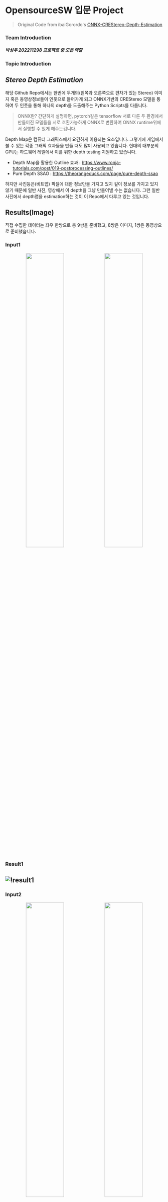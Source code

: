 # OpensourceSW 입문 Project
> Original Code from ibaiGorordo's [ONNX-CREStereo-Depth-Estimation](https://github.com/ibaiGorordo/ONNX-CREStereo-Depth-Estimation)
### Team Introduction
##### 박성우 202211298 프로젝트 중 모든 역할

### Topic Introduction
## *Stereo Depth Estimation*
해당 Github Repo에서는
한번에 두개의(왼쪽과 오른쪽으로 편차가 있는 Stereo) 이미지 혹은 동영상정보들이
인풋으로 들어가게 되고 ONNX기반의 CREStereo 모델을 통하여 두 인풋을 통해 하나의
depth를 도출해주는 Python Scripts를 다룹니다.

> ONNX란? 간단하게 설명하면, pytorch같은 tensorflow 서로 다른 두 환경에서 만들어진 모델들을
> 서로 호환가능하게 ONNX로 변환하여 ONNX runtime위에서 실행할 수 있게 해주는겁니다.

Depth Map은 컴퓨터 그래픽스에서 요긴하게 이용되는 요소입니다.
그렇기에 게임에서 볼 수 있는 각종 그래픽 효과들을 만들 때도 많이 사용되고 있습니다.
현대의 대부분의 GPU는 하드웨어 레벨에서 이를 위한 depth testing 지원하고 있습니다.

* Depth Map을 활용한 Outline 효과 : https://www.ronja-tutorials.com/post/019-postprocessing-outlines/
* Pure Depth SSAO : https://theorangeduck.com/page/pure-depth-ssao

하지만 사진등은(비트맵) 픽셀에 대한 정보만을 가지고 있지 깊이 정보를 가지고 있지 않기 때문에
일반 사진, 영상에서 이 depth을 그냥 만들어낼 수는 없습니다.
그런 일반 사진에서 depth맵을 estimation하는 것이 이 Repo에서 다루고 있는 것입니다.

## Results(Image)

직접 수집한 데이터는 좌우 한쌍으로 총 9쌍을 준비했고, 8쌍은 이미지, 1쌍은 동영상으로 준비했습니다.
### Input1
<p align="center">
    <img src="./input_files/totoro_left.jpg" width="49%" height="49%"/>
    <img src="./input_files/totoro_right.jpg" width="49%" height="49%"/>
</p>

### Result1
![!result1](./readme_img/totoro_result.png)
---
### Input2
<p align="center">
    <img src="./input_files/eevee_left.jpg" width="49%" height="49%"/>
    <img src="./input_files/eevee_right.jpg" width="49%" height="49%"/>
</p>

### Result2
![!result3](./readme_img/eevee_result.png)
---
## Results(Video)
### Input
사용한 영상 : input_files/video_left.mp4, input_files/video_right.mp4
### Results
<p align="center">
    <img src="./readme_img/vid_giff.gif" width="33%" height="33%"/>
    <img src="./readme_img/vid_giff2.gif" width="33%" height="33%"/>
    <img src="./readme_img/vid_giff3.gif" width="33%" height="33%"/>
</p>

---
## Analysis/Visualization

#### * Stereo Depth Estimation 원리 분석
Stereo 방식으로 Input으로 두개의 영상이 사용되며, 왼쪽 input, 오른쪽 input의 차이로 Depth를 추정한다.
이는 인간이 원근감을 느끼는 방식과 거의 유사함을 알 수 있는데
<img src="./readme_img/human_sight_principle.png" width="50%" height="50%" align="center"/>
사람의 눈은 위 그림처럼, 왼쪽눈에서 들어오는 정보와 오른쪽 눈에서 들어오는 정보를 규합하여
좌우의 상이 얼마나, 어떻게 다른지에 따라서 원근감을 느끼게 된다.
이를 인공지능 모델로서 유사하게 구현해낸 것으로 보인다.

#### * Cross Eye에 적용해보기

유튜브에서 Cross Eye (국내에서는 흔히들 매직아이라고 부르는)로 3D를 체험할 수 있는 영상들을 찾아 볼 수 있었다.
상술했듯, 사람의 눈과 비슷한 방식으로 depth를 측정한다고 생각하여 여러 CrossEye 영상들을 찾아 적용해보았다.
<img src="./readme_img/cross_eye_principle.png" width="50%" height="50%" aling="center"/>
위처럼 왼쪽눈은 오른쪽 이미지, 오른쪽 눈은 왼쪽 이미지를 보고 상을 맞추기 때문에
Inference를 할 때 영상의 왼쪽 부분과 오른쪽 부분을 바꿔 입력 받은 경우
그리고 영상 그대로 입력 받은 경우로 나누어서 퀄리티가 달라지는지 테스트 해보았다.

![Cross Eye Experiment](./readme_img/crossEyeTest.png)
left와 right를 바꾼 경우에 Output의 퀄리티가 달라지는 흥미로운 결과를 얻을 수 있었다.
바꾸지 않아도 어느정도 실행이 됨을 알 수 있지만, 바꾼 경우가 육안으로 봐도 더 잘 Estimate함을 알 수 있었다.

#### * 모델별 Output 디테일 비교 그래프

모델들의 디테일과 효율을 따져보기로 했다. (Combined 모델만 사용함)

![Model iter detail Test](./readme_img/visualization1.png)
위 결과를 통해서 모델의 iter가 늘어나면 늘어날 수록 그 디테일이 늘어남을 알 수 있다.

사용하는 모델의 iter이 늘어나면 디테일이 좋아짐을 위 결과에서 알 수 있고.
모델의 resolution이 늘어나면 (input의 해상도가 아님) 모델이 만들어내는 Output의 해상도가 높아질 것이기 때문에 

iter20에 720x1280 모델로 생성된 Output을 Best Output으로 가정하고
다른 iter과 resolution인 모델들의 Output과 비교해보았다.

사용한 데이터는 이것이다. (left 이미지)
![Model Test Data](./input_files/eevee_left.jpg)
![Model Efficiency Test](./readme_img/eevee_model_graph.png)

![Model Test Data2](./input_files/totoro_left.jpg)
![Model Efficiency Test](./readme_img/totoro_model_graph.png)

두 그래프의 평균을 낸 그래프
![Model Efficiency Test](./readme_img/avg_model_graph.png)

그래프를 분석해보자면
좌측 아래에 가까울수록, iter20에 720x1280의 디테일에 가까우면서 실행속도가 빠른 model이라고 할 수 있으므로
효율적인 모델이라고 부를 수 있을 것이다.

그렇기 때문에 사용한 ONNX모델 중 특히 Combined 모델 중에서 가장 효율적인 모델은 이 그래프만 보고 얘기하자면
480x640 중에서도 iter10이 가장 효율이 좋다고 할 수 있다.

만약 실행속도를 더 챙기고 싶다면, 480x640모델에서 iter2모델, 혹은 240x320모델의 iter5모델을 사용하는 것이 좋을 것이다.

## Installation / Inference
#### (참고) Tested Device
* Macbook M1 Chip, python3.11
* No Nvidia GPU
---
### 1. git clone
```
git clone https://github.com/seongwooPark22/opensw23-SWP.git
cd opensw23-SWP
```
### 2. Install requirements 

> venv나 virtualenv로 가상환경을 먼저 설정하고 하는 것을 추천합니다.

reqirements.txt 내부를 이렇게 바꿔주세요

* 만약 NVIDIA GPU를 사용하는 컴퓨터라면 -> `onnxruntime-gpu` -> 변경X
* 만약 NVIDIA GPU를 사용하지 않는 컴퓨터라면 : `onnxruntime-gpu` -> `onnxruntime`

수정한 후 
```
pip install -r requirements.txt
```

Video Inference 중에서도 video_depth_estimation는 Youtube 영상의 URL을 사용하기때문에
이를 실행하기 위해서는 yt-dlp를 설치해야합니다.
```
pip install yt-dlp
```

### 3. Download Pre-Trained Model
#### ONNX Model

The models were converted from the Pytorch implementation below by [PINTO0309](https://github.com/PINTO0309)

Model : https://github.com/PINTO0309/PINTO_model_zoo/tree/main/284_CREStereo
> The License of the models is Apache-2.0 License: https://github.com/megvii-research/CREStereo/blob/master/LICENSE

위 Model 링크에서 .sh파일 받아 실행하여 생성된 파일을 models폴더로 옮겨 주세요
```
sh [file_you_download]
```
주의
> 윈도우 사용자라면, .sh 파일을 실행하기 위해 git bash를 사용하거나
> Cygwin 등을 사용하는 방법이 있으니 참고해주세요

Inference 스크립트인 image_depth_estimation.py, video_depth_estimate_seperate_vid.py, video_depth_estimation_unified_vid.py는 소스코드에 명시된 iter과 resolution의 모델을 불러와 동작합니다.
그래서 사용하길 원하는 iter의 모델과 소스코드 내부의 iters의 값을 일치시켜주세요.
iter은 2, 5, 10, 20으로만 설정가능하며 숫자가 클수록 디테일이 좋아지고 느려집니다. 소스코드에서 직접 수정하실 수 있습니다.

resolution의 경우도 소스코드를 직접 수정해서 사용하셔야합니다. 존재하는 모델과 일치시켜 주세요.
마찬가지로 숫자가 클수록 디테일이 좋아지고 느려집니다.

그래서 바로 사용하시려면 iter5인 모델을 다운받으면 좋습니다. (기본 5라서)
저는 `download_iter05_tensorrt.sh`로 모델을 다운로드 받았습니다.

### 4. Start Inference
#### * Image inference (URL/파일을 인풋으로 작동함)
```
python image_depth_estimation.py
```
해당 파일을 실행하면 어떤 이미지 파일/URL을 사용할지 입력할 수 있습니다.
```
Left Image (URL or file path) : [File path or Image URL]
Right Image (URL or file path) : [FIle path or Image URL]
```

#### * Video Inference1 (Youtube 영상 URL, 파일의 경로를 인풋으로 동작함)
```
python video_depth_estimation_seperate_vid.py
```
실행 시
```
Left Video (URL or file path) : [File path or Video URL]
Right Video (URL or file path) : [File path or Video URL]
```
상술한 이미지 Inference처럼 왼쪽과 오른쪽이 각각 다른 파일, 영상으로 따로 분리되어있는 경우에 사용합니다.

#### * Video Inference2 (Youtube 영상 URL, 파일의 경로를 인풋으로 동작함)
```
python video_depth_estimation_unified_vid.py
```
실행 시
```
Stereo Video (URL or file path) : [File path or Video URL]
Swap left and right(y/n) : [y/n]
```
좌우 영상이 통합된 경우 사용합니다.
해당 파일을 실행하면 어떤 Youtube 영상을 사용할 지 URL을 입력하거나 가지고 있는 영상 파일의 경로를 입력하실 수 있습니다.
사용가능한 영상의 Format이 정해져 있는데, 아래와 같이 반으로 나뉘어진 영상들을 사용할 수 있습니다.
![Available Youtube Video Format](./readme_img/unified_stereovid_format.png)

Swap left and right는 영상의 좌우를 바꿔서 처리할지 물어보는겁니다.
CrossEye 영상을 사용할 때에 y로 하시면 좋습니다(Cross Eye라서 보통 좌우가 반대로 교차되어 있음)

q, esc 키를 누르면 영상 Inference에서 빠져나올 수 있게 만들었습니다만...
프로그램이 CPU로만 돌아간다면 부하가 많이 걸려 키 입력이 제대로 입력이 되지 않는 경우가 자주 생깁니다.
그럴 경우에는 실행한 터미널과 생성된 윈도우를 작업관리자 등에서 강제종료해주세요.

### +Additional Script
```
compare_image.py
```
위의 Depth Estimation과는 전혀 관계없는 편의 스크립트입니다.
해당 스크립트를 실행하면 두 이미지를 인풋으로 얼마나 유사한지를 나타내줍니다.
위에 나타낸 그래프를 만들기위한 데이터를 수집하기위하여 만들었습니다.

0에 가까울 수록 비슷한 것이고 1에 가까울수록 다르다는 것입니다.
예를 들어 같은 이미지를 인풋으로 입력하면 0.0이 출력될겁니다.
## Presentation
